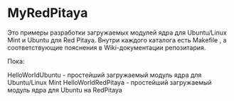 # MyRedPitaya

Это примеры разработки загружаемых модулей ядра для Ubuntu/Linux Mint и Ubuntu для Red Pitaya.
Внутри каждого каталога есть Makefile , а соответствующие пояснения в Wiki-документации репозитария.

Пока:

HelloWorldUbuntu - простейший загружаемый модуль ядра для Ubuntu/Linux Mint
HelloWorldRedPitaya - простейший загружаемый модуль ядра для Ubuntu на RedPitaya

